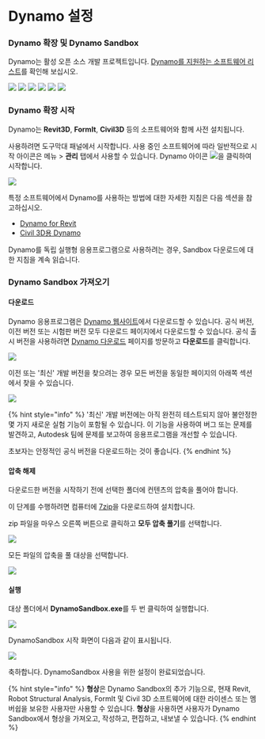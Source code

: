 # Dynamo 설정

### Dynamo 확장 및 Dynamo Sandbox

Dynamo는 활성 오픈 소스 개발 프로젝트입니다. [Dynamo를 지원하는 소프트웨어 리스트](http://dynamobim.org/download/)를 확인해 보십시오.

![](images/setupfordynamo-dynamorevit.png) ![](images/setupfordynamo-dynamocivil3D.png) ![](images/setupfordynamo-dynamoaliasdesign.png) ![](images/setupfordynamo-dynamoformit.png) ![](<images/setupfordynamo-dynamoadvancesteel (1).png>) ![](images/setupfordynamo-dynamorobotstructuralanalysis.png)

### Dynamo 확장 시작

Dynamo는 **Revit3D**, **FormIt**, **Civil3D** 등의 소프트웨어와 함께 사전 설치됩니다.

사용하려면 도구막대 패널에서 시작합니다. 사용 중인 소프트웨어에 따라 일반적으로 시작 아이콘은 메뉴 > **관리** 탭에서 사용할 수 있습니다. Dynamo 아이콘 ![](images/dynamoCore-halfSize.png)을 클릭하여 시작합니다.

![](<../7_dynamo_for_revit/images/1/launchdynamofromrevit (1).jpg>)

특정 소프트웨어에서 Dynamo를 사용하는 방법에 대한 자세한 지침은 다음 섹션을 참고하십시오.

* [Dynamo for Revit](../7\_dynamo\_for\_revit/)
* [Civil 3D용 Dynamo](../dynamo-for-civil-3d/)

Dynamo를 독립 실행형 응용프로그램으로 사용하려는 경우, Sandbox 다운로드에 대한 지침을 계속 읽습니다.

### Dynamo Sandbox 가져오기

#### 다운로드

Dynamo 응용프로그램은 [Dynamo 웹사이트](http://dynamobim.com)에서 다운로드할 수 있습니다. 공식 버전, 이전 버전 또는 시험판 버전 모두 다운로드 페이지에서 다운로드할 수 있습니다. 공식 출시 버전을 사용하려면 [Dynamo 다운로드](http://dynamobim.org/download/) 페이지를 방문하고 **다운로드**를 클릭합니다.

![](images/dynamo-sandbox\(1\).png)

이전 또는 '최신' 개발 버전을 찾으려는 경우 모든 버전을 동일한 페이지의 아래쪽 섹션에서 찾을 수 있습니다.

![](images/DynamoSandboxAllbuilds.jpg)

{% hint style="info" %} '최신' 개발 버전에는 아직 완전히 테스트되지 않아 불안정한 몇 가지 새로운 실험 기능이 포함될 수 있습니다. 이 기능을 사용하여 버그 또는 문제를 발견하고, Autodesk 팀에 문제를 보고하여 응용프로그램을 개선할 수 있습니다.

초보자는 안정적인 공식 버전을 다운로드하는 것이 좋습니다. {% endhint %}

#### 압축 해제

다운로드한 버전을 시작하기 전에 선택한 폴더에 컨텐츠의 압축을 풀어야 합니다.

이 단계를 수행하려면 컴퓨터에 [7zip](https://www.7-zip.org/download.html)을 다운로드하여 설치합니다.

zip 파일을 마우스 오른쪽 버튼으로 클릭하고 **모두 압축 풀기**를 선택합니다.

![](images/02-03Extractzipfile.jpg)

모든 파일의 압축을 풀 대상을 선택합니다.

![](images/02-04Extractdestinationfolder.jpg)

#### 실행

대상 폴더에서 **DynamoSandbox.exe**를 두 번 클릭하여 실행합니다.

![](images/02-05Dynamoexe.jpg)

DynamoSandbox 시작 화면이 다음과 같이 표시됩니다.

![](images/02-06Dynamostartupscreen.jpg)

축하합니다. DynamoSandbox 사용을 위한 설정이 완료되었습니다.

{% hint style="info" %} **형상**은 Dynamo Sandbox의 추가 기능으로, 현재 Revit, Robot Structural Analysis, FormIt 및 Civil 3D 소프트웨어에 대한 라이센스 또는 멤버쉽을 보유한 사용자만 사용할 수 있습니다. **형상**을 사용하면 사용자가 Dynamo Sandbox에서 형상을 가져오고, 작성하고, 편집하고, 내보낼 수 있습니다. {% endhint %}
